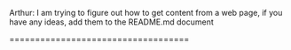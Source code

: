 Arthur: I am trying to figure out how to get content from a web page, if you have any ideas, add them to the README.md document


===================================


